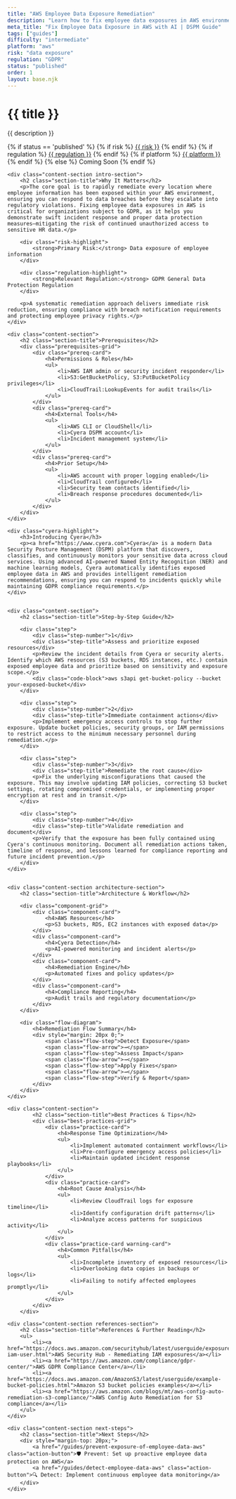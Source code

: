 ```yaml
---
title: "AWS Employee Data Exposure Remediation"
description: "Learn how to fix employee data exposures in AWS environments. Follow step-by-step guidance for GDPR compliance and secure remediation."
meta_title: "Fix Employee Data Exposure in AWS with AI | DSPM Guide"
tags: ["guides"]
difficulty: "intermediate"
platform: "aws"
risk: "data exposure"
regulation: "GDPR"
status: "published"
order: 1
layout: base.njk
---
```


<div class="container">
    <div class="header">
        <h1>{{ title }}</h1>
        <p>{{ description }}</p>
        <div class="guide-tags-container">
			<div class="guide-tags-wrapper">
		    {% if status == 'published' %}
		        {% if risk %}
		        <a href="/risk/{{ risk | downcase | replace: ' ', '-' }}/" class="guide-tag risk">{{ risk }}</a>
		        {% endif %}
		        {% if regulation %}
		        <a href="/regulation/{{ regulation | downcase | replace: ' ', '-' }}/" class="guide-tag regulation">{{ regulation }}</a>
		        {% endif %}
		        {% if platform %}
		        <a href="/platforms/{{ platform | downcase | replace: ' ', '-' }}/" class="guide-tag platform">{{ platform }}</a>
		        {% endif %}
		    {% else %}
		        <span class="guide-tag coming-soon">Coming Soon</span>
		    {% endif %}
		</div>
		</div>
    </div>

    <div class="content-section intro-section">
        <h2 class="section-title">Why It Matters</h2>
        <p>The core goal is to rapidly remediate every location where employee information has been exposed within your AWS environment, ensuring you can respond to data breaches before they escalate into regulatory violations. Fixing employee data exposures in AWS is critical for organizations subject to GDPR, as it helps you demonstrate swift incident response and proper data protection measures—mitigating the risk of continued unauthorized access to sensitive HR data.</p>
        
        <div class="risk-highlight">
            <strong>Primary Risk:</strong> Data exposure of employee information
        </div>
        
        <div class="regulation-highlight">
            <strong>Relevant Regulation:</strong> GDPR General Data Protection Regulation
        </div>
        
        <p>A systematic remediation approach delivers immediate risk reduction, ensuring compliance with breach notification requirements and protecting employee privacy rights.</p>
    </div>

    <div class="content-section">
        <h2 class="section-title">Prerequisites</h2>
        <div class="prerequisites-grid">
            <div class="prereq-card">
                <h4>Permissions & Roles</h4>
                <ul>
                    <li>AWS IAM admin or security incident responder</li>
                    <li>S3:GetBucketPolicy, S3:PutBucketPolicy privileges</li>
                    <li>CloudTrail:LookupEvents for audit trails</li>
                </ul>
            </div>
            <div class="prereq-card">
                <h4>External Tools</h4>
                <ul>
                    <li>AWS CLI or CloudShell</li>
                    <li>Cyera DSPM account</li>
                    <li>Incident management system</li>
                </ul>
            </div>
            <div class="prereq-card">
                <h4>Prior Setup</h4>
                <ul>
                    <li>AWS account with proper logging enabled</li>
                    <li>CloudTrail configured</li>
                    <li>Security team contacts identified</li>
                    <li>Breach response procedures documented</li>
                </ul>
            </div>
        </div>
    </div>
	
    <div class="cyera-highlight">
        <h3>Introducing Cyera</h3>
        <p><a href="https://www.cyera.com">Cyera</a> is a modern Data Security Posture Management (DSPM) platform that discovers, classifies, and continuously monitors your sensitive data across cloud services. Using advanced AI-powered Named Entity Recognition (NER) and machine learning models, Cyera automatically identifies exposed employee data in AWS and provides intelligent remediation recommendations, ensuring you can respond to incidents quickly while maintaining GDPR compliance requirements.</p>
    </div>
	

    <div class="content-section">
        <h2 class="section-title">Step-by-Step Guide</h2>
        
        <div class="step">
            <div class="step-number">1</div>
            <div class="step-title">Assess and prioritize exposed resources</div>
            <p>Review the incident details from Cyera or security alerts. Identify which AWS resources (S3 buckets, RDS instances, etc.) contain exposed employee data and prioritize based on sensitivity and exposure scope.</p>
            <div class="code-block">aws s3api get-bucket-policy --bucket your-exposed-bucket</div>
        </div>

        <div class="step">
            <div class="step-number">2</div>
            <div class="step-title">Immediate containment actions</div>
            <p>Implement emergency access controls to stop further exposure. Update bucket policies, security groups, or IAM permissions to restrict access to the minimum necessary personnel during remediation.</p>
        </div>

        <div class="step">
            <div class="step-number">3</div>
            <div class="step-title">Remediate the root cause</div>
            <p>Fix the underlying misconfigurations that caused the exposure. This may involve updating IAM policies, correcting S3 bucket settings, rotating compromised credentials, or implementing proper encryption at rest and in transit.</p>
        </div>

        <div class="step">
            <div class="step-number">4</div>
            <div class="step-title">Validate remediation and document</div>
            <p>Verify that the exposure has been fully contained using Cyera's continuous monitoring. Document all remediation actions taken, timeline of response, and lessons learned for compliance reporting and future incident prevention.</p>
        </div>
    </div>


    <div class="content-section architecture-section">
        <h2 class="section-title">Architecture & Workflow</h2>
        
        <div class="component-grid">
            <div class="component-card">
                <h4>AWS Resources</h4>
                <p>S3 buckets, RDS, EC2 instances with exposed data</p>
            </div>
            <div class="component-card">
                <h4>Cyera Detection</h4>
                <p>AI-powered monitoring and incident alerts</p>
            </div>
            <div class="component-card">
                <h4>Remediation Engine</h4>
                <p>Automated fixes and policy updates</p>
            </div>
            <div class="component-card">
                <h4>Compliance Reporting</h4>
                <p>Audit trails and regulatory documentation</p>
            </div>
        </div>

        <div class="flow-diagram">
            <h4>Remediation Flow Summary</h4>
            <div style="margin: 20px 0;">
                <span class="flow-step">Detect Exposure</span>
                <span class="flow-arrow">→</span>
                <span class="flow-step">Assess Impact</span>
                <span class="flow-arrow">→</span>
                <span class="flow-step">Apply Fixes</span>
                <span class="flow-arrow">→</span>
                <span class="flow-step">Verify & Report</span>
            </div>
        </div>
    </div>

	<div class="content-section">
	        <h2 class="section-title">Best Practices & Tips</h2>
	        <div class="best-practices-grid">
	            <div class="practice-card">
	                <h4>Response Time Optimization</h4>
	                <ul>
	                    <li>Implement automated containment workflows</li>
	                    <li>Pre-configure emergency access policies</li>
	                    <li>Maintain updated incident response playbooks</li>
	                </ul>
	            </div>
	            <div class="practice-card">
	                <h4>Root Cause Analysis</h4>
	                <ul>
	                    <li>Review CloudTrail logs for exposure timeline</li>
	                    <li>Identify configuration drift patterns</li>
	                    <li>Analyze access patterns for suspicious activity</li>
	                </ul>
	            </div>
	            <div class="practice-card warning-card">
	                <h4>Common Pitfalls</h4>
	                <ul>
	                    <li>Incomplete inventory of exposed resources</li>
	                    <li>Overlooking data copies in backups or logs</li>
	                    <li>Failing to notify affected employees promptly</li>
	                </ul>
	            </div>
	        </div>
	    </div>

    <div class="content-section references-section">
        <h2 class="section-title">References & Further Reading</h2>
        <ul>
            <li><a href="https://docs.aws.amazon.com/securityhub/latest/userguide/exposure-iam-user.html">AWS Security Hub - Remediating IAM exposures</a></li>
            <li><a href="https://aws.amazon.com/compliance/gdpr-center/">AWS GDPR Compliance Center</a></li>
            <li><a href="https://docs.aws.amazon.com/AmazonS3/latest/userguide/example-bucket-policies.html">Amazon S3 bucket policies examples</a></li>
            <li><a href="https://aws.amazon.com/blogs/mt/aws-config-auto-remediation-s3-compliance/">AWS Config Auto Remediation for S3 compliance</a></li>
        </ul>
    </div>

    <div class="content-section next-steps">
        <h2 class="section-title">Next Steps</h2>
        <div style="margin-top: 20px;">
            <a href="/guides/prevent-exposure-of-employee-data-aws" class="action-button">🛡️ Prevent: Set up proactive employee data protection on AWS</a>
            <a href="/guides/detect-employee-data-aws" class="action-button">🔍 Detect: Implement continuous employee data monitoring</a>
        </div>
    </div>
</div>